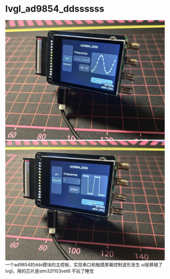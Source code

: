 # lvgl_ad9854_ddssssss
![image](picture/IMG_6341.JPG)
![image](picture/IMG_6342.JPG)
一个ad9854的dds模块的主控板，实现串口和触摸屏幕控制波形发生
ui层移植了lvgl，用的芯片是stm32f103vet6
不玩了睡觉
